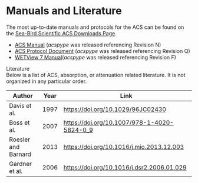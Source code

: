 # Manuals and Literature
The most up-to-date manuals and protocols for the ACS can be found on the [Sea-Bird Scientific ACS Downloads Page](https://www.seabird.com/ac-s-spectral-absorption-and-attenuation-sensor/product-downloads?id=60762467715).
- [ACS Manual](https://www.seabird.com/asset-get.download.jsa?id=69833849025) (*acspype* was released referencing Revision N)
- [ACS Protocol Document](https://www.seabird.com/asset-get.download.jsa?id=69833849025) (*acspype* was released referencing Revision Q)
- [WETView 7 Manual](https://www.seabird.com/asset-get.download.jsa?id=69833849025)(*acspype* was released referencing Revision F)




Literature
<br>
Below is a list of ACS, absorption, or attenuation related literature. It is not organized in any particular order.

| Author | Year | Link | 
|-------|------|------|
| Davis et al. | 1997 | https://doi.org/10.1029/96JC02430 |
| Boss et al. | 2007 | https://doi.org/10.1007/978-1-4020-5824-0_9 |
| Roesler and Barnard | 2013 | https://doi.org/10.1016/j.mio.2013.12.003 | 
| Gardner et al. | 2006 | https://doi.org/10.1016/j.dsr2.2006.01.029 |

